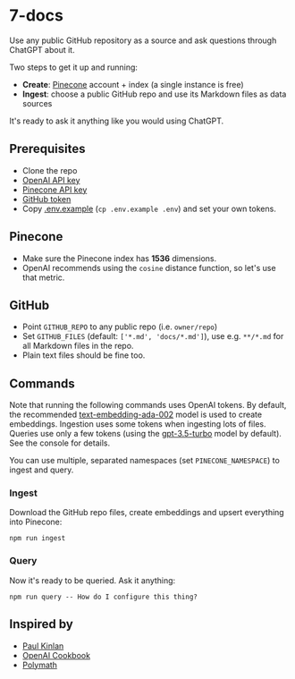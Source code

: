 # 7-docs

Use any public GitHub repository as a source and ask questions through ChatGPT about it.

Two steps to get it up and running:

- **Create**: [Pinecone][1] account + index (a single instance is free)
- **Ingest**: choose a public GitHub repo and use its Markdown files as data sources

It's ready to ask it anything like you would using ChatGPT.

## Prerequisites

- Clone the repo
- [OpenAI API key][2]
- [Pinecone API key][3]
- [GitHub token][4]
- Copy [.env.example][5] (`cp .env.example .env`) and set your own tokens.

## Pinecone

- Make sure the Pinecone index has **1536** dimensions.
- OpenAI recommends using the `cosine` distance function, so let's use that metric.

## GitHub

- Point `GITHUB_REPO` to any public repo (i.e. `owner/repo`)
- Set `GITHUB_FILES` (default: `['*.md', 'docs/*.md']`), use e.g. `**/*.md` for all Markdown files in the repo.
- Plain text files should be fine too.

## Commands

Note that running the following commands uses OpenAI tokens. By default, the recommended [text-embedding-ada-002][6]
model is used to create embeddings. Ingestion uses some tokens when ingesting lots of files. Queries use only a few
tokens (using the [gpt-3.5-turbo][7] model by default). See the console for details.

You can use multiple, separated namespaces (set `PINECONE_NAMESPACE`) to ingest and query.

### Ingest

Download the GitHub repo files, create embeddings and upsert everything into Pinecone:

```shell
npm run ingest
```

### Query

Now it's ready to be queried. Ask it anything:

```shell
npm run query -- How do I configure this thing?
```

## Inspired by

- [Paul Kinlan][8]
- [OpenAI Cookbook][9]
- [Polymath][10]

[1]: https://www.pinecone.io
[2]: https://platform.openai.com/account/api-keys
[3]: https://app.pinecone.io
[4]: https://github.com/settings/tokens
[5]: ./.env.example
[6]: https://platform.openai.com/docs/guides/embeddings/what-are-embeddings
[7]: https://platform.openai.com/docs/guides/chat
[8]: https://github.com/PaulKinlan/paul.kinlan.me
[9]: https://github.com/openai/openai-cookbook
[10]: https://github.com/polymath-ai/polymath-ai
